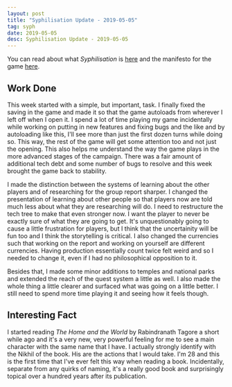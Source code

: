 ```yaml
---
layout: post
title: "Syphilisation Update - 2019-05-05"
tag: syph
date: 2019-05-05
desc: Syphilisation Update - 2019-05-05
---
```



You can read about what *Syphilisation* is [here](/blog/syph/announce) and the manifesto for the game [here](/blog/syph/manifesto).

## Work Done

This week started with a simple, but important, task. I finally fixed the saving in the game and made it so that the game autoloads from wherever I left off when I open it. I spend a lot of time playing my game incidentally while working on putting in new features and fixing bugs and the like and by autoloading like this, I'll see more than just the first dozen turns while doing so. This way, the rest of the game will get some attention too and not just the opening. This also helps me understand the way the game plays in the more advanced stages of the campaign. There was a fair amount of additional tech debt and some number of bugs to resolve and this week brought the game back to stability.


I made the distinction between the systems of learning about the other players and of researching for the group report sharper. I changed the presentation of learning about other people so that players now are told much less about what they are researching will do. I need to restructure the tech tree to make that even stronger now. I want the player to never be exactly sure of what they are going to get. It's unquestionably going to cause a little frustration for players, but I think that the uncertainity will be fun too and I think the storytelling is critical. I also changed the currencies such that working on the report and working on yourself are different currencies. Having production essentially count twice felt weird and so I needed to change it, even if I had no philosophical opposition to it.


Besides that, I made some minor additions to temples and national parks and extended the reach of the quest system a little as well. I also made the whole thing a little clearer and surfaced what was going on a little better. I still need to spend more time playing it and seeing how it feels though.

## Interesting Fact

I started reading *The Home and the World* by Rabindranath Tagore a short while ago and it's a very new, very powerful feeling for me to see a main character with the same name that I have. I actually strongly identify with the Nikhil of the book. His are the actions that I would take. I'm 28 and this is the first time that I've ever felt this way when reading a book. Incidentally, separate from any quirks of naming, it's a really good book and surprisingly topical over a hundred years after its publication.

